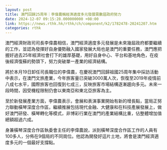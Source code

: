 ```yaml
---
layout: post
title: 澳門回歸25周年｜李偉農稱經濟適度多元發展需數屆政府努力
date: 2024-12-07 09:15:28.000000000 +08:00
link: https://news.rthk.hk/rthk/ch/component/k2/1782478-20241207.htm
categories: rthk
---
```


澳門經濟財政司司長李偉農相信，澳門經濟適度多元發展是未來幾屆政府都要繼續的工作，並認為發揮好自身優勢融入國家發展大局也是澳門的重要任務，澳門應把握好過去25年經濟社會打下的雄厚基礎，用好自身中心、平台和基地角色，在疫後經濟復蘇的勢頭下，努力突破單一產業的經濟結構。

將於本月19日卸任司長職位的李偉農，在慶祝澳門回歸祖國25周年集中採訪活動中表示，在澳門文旅產業，今年旅客量已突破3000萬人次，恢復至2019年疫情前八成七水平，國際旅客也回復到七成三，反映旅客市場結構逐漸趨向多元。未來一 段時間，因受機程限制仍會以東南亞和東北亞旅客為主。

至於新發展產業方面，李偉農表示，會展和表演事業開始有新的增長點，當局正努力聯動橫琴深度合作區，繼續推展包括現代金融、大健康和在科技產展發展上，做好澳門研發、橫琴轉化等模式，非博彩行業在澳門的產業結構比重，佔整體增加值總額超過六成。

身兼橫琴深度合作區執委會主任的李偉農說，派到橫琴深度合作區工作的人員有100多人，分佈在9個局的不同崗位。他認為開發好這片土地，將會是澳門經濟適度多元的一個最好支撐點。
